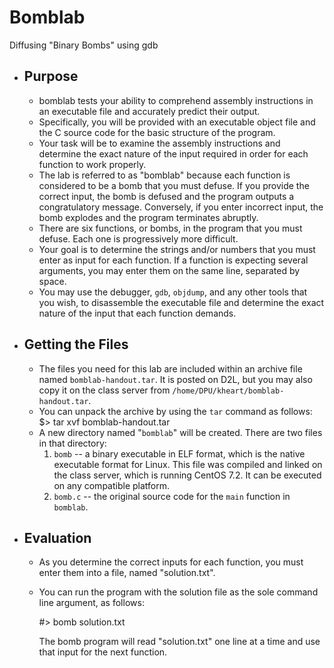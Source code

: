 # Bomblab
Diffusing "Binary Bombs" using gdb

*   Purpose
    -------
    *   bomblab tests your ability to comprehend assembly instructions in an executable file and accurately predict their output.
    *   Specifically, you will be provided with an executable object file and the C source code for the basic structure of the program.
    *   Your task will be to examine the assembly instructions and determine the exact nature of the input required in order for each function to work properly.
    *   The lab is referred to as "bomblab" because each function is considered to be a bomb that you must defuse. If you provide the correct input, the bomb is defused and the program outputs a congratulatory message. Conversely, if you enter incorrect input, the bomb explodes and the program terminates abruptly.
    *   There are six functions, or bombs, in the program that you must defuse. Each one is progressively more difficult.
    *   Your goal is to determine the strings and/or numbers that you must enter as input for each function. If a function is expecting several arguments, you may enter them on the same line, separated by space.
    *   You may use the debugger, `gdb`, `objdump`, and any other tools that you wish, to disassemble the executable file and determine the exact nature of the input that each function demands.
*   Getting the Files
    -----------------
    *   The files you need for this lab are included within an archive file named `bomblab-handout.tar`. It is posted on D2L, but you may also copy it on the class server from `/home/DPU/kheart/bomblab-handout.tar`.
    *   You can unpack the archive by using the `tar` command as follows: 
        $\> tar xvf bomblab-handout.tar        
    *   A new directory named "`bomblab`" will be created. There are two files in that directory:
        1.  `bomb` \-\- a binary executable in ELF format, which is the native executable format for Linux. This file was compiled and linked on the class server, which is running CentOS 7.2. It can be executed on any compatible platform.
        2.  `bomb.c` \-\- the original source code for the `main` function in `bomblab`.
*   Evaluation
    ----------
    
    *   As you determine the correct inputs for each function, you must enter them into a file, named "solution.txt".
    *   You can run the program with the solution file as the sole command line argument, as follows:
        
        #\> bomb solution.txt
        
        The bomb program will read "solution.txt" one line at a time and use that input for the next function.
